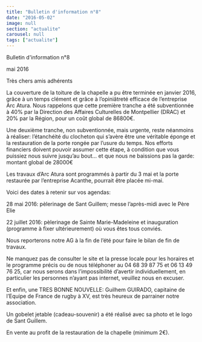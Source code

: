 ```yaml
---
title: "Bulletin d'information n°8"
date: "2016-05-02"
image: null
section: "actualite"
carousel: null
tags: ["actualite"]
---
```


Bulletin d'information n°8

mai 2016

Très chers amis adhérents

La couverture de la toiture de la chapelle a pu être terminée en janvier 2016, grâce à un temps clément et grâce à l’opiniâtreté efficace de l’entreprise Arc Atura. Nous rappelons que cette première tranche a été subventionnée à 40% par la Direction des Affaires Culturelles de Montpellier (DRAC) et 20% par la Région, pour un coût global de 86800€.

Une deuxième tranche, non subventionnée, mais urgente, reste néanmoins à réaliser: l’étanchéité du clocheton qui s’avère être une véritable éponge et la restauration de la porte rongée par l’usure du temps. Nos efforts financiers doivent pouvoir assumer cette étape, à condition que vous puissiez nous suivre jusqu’au bout… et que nous ne baissions pas la garde: montant global de 28000€

Les travaux d’Arc Atura sont programmés à partir du 3 mai et la porte restaurée par l’entreprise Acanthe, pourrait être placée mi-mai.

Voici des dates à retenir sur vos agendas:

28 mai 2016: pèlerinage de Sant Guillem; messe l’après-midi avec le Père Elie

22 juillet 2016: pèlerinage de Sainte Marie-Madeleine et inauguration (programme à fixer ultérieurement) où vous êtes tous conviés.

Nous reporterons notre AG à la fin de l’été pour faire le bilan de fin de travaux.

Ne manquez pas de consulter le site et la presse locale pour les horaires et le programme précis ou de nous téléphoner au 04 68 39 87 75 et 06 13 49 76 25, car nous serons dans l’impossibilité d’avertir individuellement, en particulier les personnes n’ayant pas internet, veuillez nous en excuser.

Et enfin, une TRES BONNE NOUVELLE: Guilhem GUIRADO, capitaine de l’Equipe de France de rugby à XV, est très heureux de parrainer notre association.

Un gobelet jetable (cadeau-souvenir) a été réalisé avec sa photo et le logo de Sant Guillem.

En vente au profit de la restauration de la chapelle (minimum 2€).
